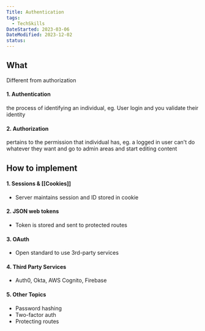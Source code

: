 ```yaml
---
Title: Authentication
tags:
  - TechSkills
DateStarted: 2023-03-06
DateModified: 2023-12-02
status: 
---
```


## What

Different from authorization

#### 1. Authentication

the process of identifying an individual, eg. User login and you validate their identity

#### 2. Authorization

pertains to the permission that individual has, eg. a logged in user can't do whatever they want and go to admin areas and start editing content

## How to implement

#### 1. Sessions & [[Cookies]]

- Server maintains session and ID stored in cookie

#### 2. JSON web tokens

- Token is stored and sent to protected routes

#### 3. OAuth

- Open standard to use 3rd-party services

#### 4. Third Party Services

- Auth0, Okta, AWS Cognito, Firebase

#### 5. Other Topics

- Password hashing
- Two-factor auth
- Protecting routes
